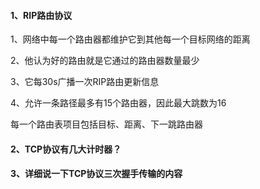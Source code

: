 #### 1、RIP路由协议

1、网络中每一个路由器都维护它到其他每一个目标网络的距离

2、他认为好的路由就是它通过的路由器数量最少

3、它每30s广播一次RIP路由更新信息

4、允许一条路径最多有15个路由器，因此最大跳数为16

每一个路由表项目包括目标、距离、下一跳路由器



#### 2、TCP协议有几大计时器？







#### 3、详细说一下TCP协议三次握手传输的内容

